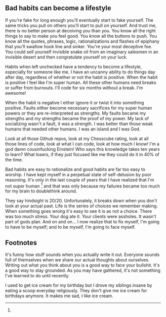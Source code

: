 ## Bad habits can become a lifestyle

If you're fake for long enough you'll eventually start to fake yourself. The same tricks you pull on others you'll start to pull on yourself. And trust me, there is no better person at deceiving you than you. You know all the right things to say to make you feel good. You know all the buttons to push. You know all the quotes, phrases, logic, rationalizations and flashes of epiphany that you'll swallow hook line and sinker. You're your most deceptive foe. You could sell yourself invisible snake oil from an imaginary salesmen in an invisible desert and then congratulate yourself on your luck.

Habits when left unchecked have a tendency to become a lifestyle, especially for someone like me. I have an uncanny ability to do things day after day, regardless of whether or not the habit is positive. When the habit is positive I feel like I'm super human. All these other humans need breaks or suffer from burnouts. I'll code for six months without a break. I'm awesome!

When the habit is negative I either ignore it or twist it into something positive. Faults either become necessary sacrifices for my super human powers or they are re-interpreted as strengths. My faults became my strengths and my strengths became the proof of my power. My lack of socializing wasn't a fault, it was a strength. I was better than those weak humans that needed other humans. I was an island and I was God.

Look at all those Github repos, look at my Chesscube rating, look at all those lines of code, look at what I can code, look at how much I know! I'm a god damn cousinfucking Einstein! Who says this knowledge takes ten years to learn? What losers, if they just focused like me they could do it in 40% of the time.

Bad habits are easy to rationalize and good habits are far too easy to worship. I have kept myself in a perpetual state of self-delusion by poor reasoning. It's only in the last couple of years that I have realized that I'm not super human [^superhuman] and that was only because my failures became too much for my brain to doublethink around. 

They say hindsight is 20/20. Unfortunately, it breaks down when you don't look at your actual past. Life is the series of choices we remember making. When something goes wrong it's easy to see it is as not a choice.  There was too much stress. Your dog ate it. Your clients were assholes. It wasn't part of gods plan. And on and on... I now realize that to fix myself, I'm going to have to be myself; and to be myself, I'm going to face myself.

## Footnotes

[^superhuman]: 
  It's funny how stuff sounds when you actually write it out. Everyone sounds full of themselves when we share our actual thoughts about ourselves. Writing out what you think about you is a good way to face your bullshit. It's a good way to stay grounded. As you may have gathered, it's not something I've learned to do until recently. 

[^willpower]: 
  I used to get ice cream for my birthday but I drove my siblings insane by eating a scoop everyday religiously. They don't give me ice cream for birthdays anymore. It makes me sad, I like ice cream.
